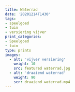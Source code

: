 ```yaml
---
title: Waterrad
date: '20201214T1430'
tags:
- speelgoed
- tuin
- versiering vijver
print_categories:
- Speelgoed
- tuin
type: prints
images:
  - alt: 'vijver versiering'
    weight: 10
    src: featured waterrad.jpg
  - alt: 'draaiend waterrad'
    weight: 90
    scr: draaiend waterrad.mp4
---
```


